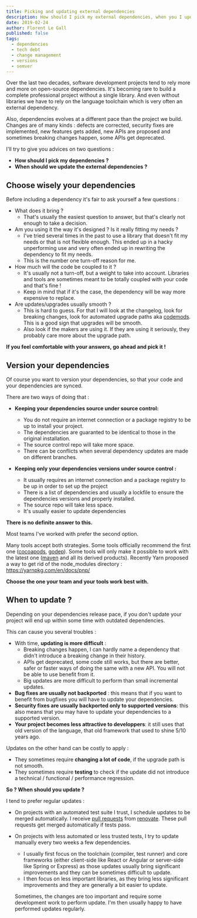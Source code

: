 ```yaml
---
title: Picking and updating external dependencies
description: How should I pick my external dependencies, when you I update those ?
date: 2019-02-24
author: Florent Le Gall
published: false
tags:
  - dependencies
  - tech debt
  - change management
  - versions
  - semver
---
```


Over the last two decades, software development projects tend to rely more and more on open-source dependencies. It's becoming rare to build a complete professional project without a single library. And even without libraries we have to rely on the language toolchain which is very often an external dependency.

Also, dependencies evolves at a different pace than the project we build. Changes are of many kinds : defects are corrected, security fixes are implemented, new features gets added, new APIs are proposed and sometimes breaking changes happen, some APIs get deprecated.

I'll try to give you advices on two questions :

- **How should I pick my dependencies ?**
- **When should we update the external dependencies ?**

## Choose wisely your dependencies

Before including a dependency it's fair to ask yourself a few questions :

- What does it bring ?
  - That's usually the easiest question to answer, but that's clearly not enough to take a decision.
- Am you using it the way it's designed ? Is it really fitting my needs ?
  - I've tried several times in the past to use a library that doesn't fit my needs or that is not flexible enough. This ended up in a hacky unperforming use and very often ended up in rewriting the dependency to fit my needs.
  - This is the number one turn-off reason for me.
- How much will the code be coupled to it ?
  - It's usually not a turn-off, but a weight to take into account. Libraries and tools are sometimes meant to be totally coupled with your code and that's fine !
  - Keep in mind that if it's the case, the dependency will be way more expensive to replace.
- Are updates/upgrades usually smooth ?
  - This is hard to guess. For that I will look at the changelog, look for breaking changes, look for automated upgrade paths aka [codemods](https://github.com/facebook/codemod). This is a good sign that upgrades will be smooth.
  - Also look if the makers are using it. If they are using it seriously, they probably care more about the upgrade path.

**If you feel comfortable with your answers, go ahead and pick it !**

## Version your dependencies

Of course you want to version your dependencies, so that your code and your dependencies are synced.

There are two ways of doing that :

- **Keeping your dependencies source under source control:**

  - You do not require an internet connection or a package registry to be up to install your project.
  - The dependencies are guaranted to be identical to those in the original installation.
  - The source control repo will take more space.
  - There can be conflicts when several dependency updates are made on different branches.

- **Keeping only your dependencies versions under source control :**
  - It usually requires an internet connection and a package registry to be up in order to set up the project
  - There is a list of dependencies and usually a lockfile to ensure the dependencies versions and properly installed.
  - The source repo will take less space.
  - It's usually easier to update dependencies

**There is no definite answer to this.**

Most teams I've worked with prefer the second option.

Many tools accept both strategies.
Some tools officially recommend the first one ([cocoapods](https://guides.cocoapods.org/using/using-cocoapods.html), [godep](https://github.com/tools/godep#how-to-use-godep-with-a-new-project)).
Some tools will only make it possible to work with the latest one ([maven](https://maven.apache.org/) and all its derived products).
Recently Yarn proposed a way to get rid of the node_modules directory : https://yarnpkg.com/en/docs/pnp/

**Choose the one your team and your tools work best with.**

## When to update ?

Depending on your dependencies release pace, if you don't update your project will end up within some time with outdated dependencies.

This can cause you several troubles :

- With time, **updating is more difficult** :
  - Breaking changes happen, I can hardly name a dependency that didn't introduce a breaking change in their history.
  - APIs get deprecated, some code still works, but there are better, safer or faster ways of doing the same with a new API. You will not be able to use benefit from it.
  - Big updates are more difficult to perform than small incremental updates.
- **Bug fixes are usually not backported** : this means that if you want to benefit from bugfixes you will have to update your dependencies.
- **Security fixes are usually backported only to supported versions**: this also means that you may have to update your dependencies to a supported version.
- **Your project becomes less attractive to developpers**: it still uses that old version of the language, that old framework that used to shine 5/10 years ago.

Updates on the other hand can be costly to apply :

- They sometimes require **changing a lot of code**, if the upgrade path is not smooth.
- They sometimes require **testing** to check if the update did not introduce a technical / functional / performance regression.

**So ? When should you update ?**

I tend to prefer regular updates :

- On projects with an automated test suite I trust, I schedule updates to be merged automatically. I receive [pull requests](https://github.com/flegall/florent-legall-dot-com/pull/9) from [renovate](https://renovatebot.com/). These pull requests get merged automatically if tests pass.
- On projects with less automated or less trusted tests, I try to update manually every two weeks a few dependencies.

  - I usually first focus on the toolchain (compiler, test runner) and core frameworks (either client-side like React or Angular or server-side like Spring or Express) as those updates usually bring significant improvements and they can be sometimes difficult to update.
  - I then focus on less important libraries, as they bring less significant improvements and they are generally a bit easier to update.

  Sometimes, the changes are too important and require some development work to perform update. I'm then usually happy to have performed updates regularly.
